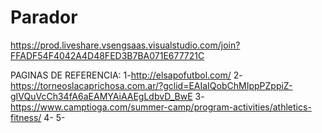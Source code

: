 # Parador
https://prod.liveshare.vsengsaas.visualstudio.com/join?FFADF54F4042A4D48FED3B7BA071E677721C

PAGINAS DE REFERENCIA:
1-http://elsapofutbol.com/
2-https://torneoslacaprichosa.com.ar/?gclid=EAIaIQobChMIppPZppiZ-gIVQuVcCh34fA6aEAMYAiAAEgLdbvD_BwE
3-https://www.camptioga.com/summer-camp/program-activities/athletics-fitness/
4-
5-
